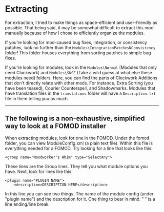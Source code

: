 # Extracting
For extraction, I tried to make things as space-efficient and user-friendly as possible.
That being said, it may be somewhat difficult to extract this mod manually because of how I
chose to efficiently organize the modules.

If you're looking for mod-caused bug fixes, integration, or consistency patches, look no further than the `Modules\IntegrationPatchesNConsistency` folder! This folder houses everything from sorting patches to simple bug fixes.

If you're looking for modules, look in the `Modules\Normal` (Modules that only need Clockwork) and `Modules\SKSE` (Take a wild guess at what else these modules need) folders. Here, you can find the parts of Clockwork Additions that don't directly relate with other mods. For instance, Extra Sorting (you have been teased), Courier Counterspell, and Shadowmarks. Modules that have translation files in the `translations` folder will have a `Description.txt` file in them telling you as much. 


-----

## The following is a non-exhaustive, simplified way to look at a FOMOD installer

When extracting modules, look for one in the FOMOD. Under the fomod folder, you can view ModuleConfig.xml (a plain text file). Within this file is everything needed for a FOMOD. Try looking for a line that looks like this:
```
<group name="Woodworker's Whim" type="SelectAny"> 
```
These lines are the Group lines. They tell you what module options you have. Next, look for lines like this:

```
<plugin name="PLUGIN NAME"> 
	<description>DESCRIPTION HERE</description> 
```
In this line you can see two things: The name of the module config (under "plugin name") and the description for it.
One thing to bear in mind: "&#13;&#10;" is a line ending/line break.
